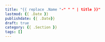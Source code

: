 ```yaml
---
title: "{{ replace .Name "-" " " | title }}"
lastmod: {{ .Date }}
publishdate: {{ .Date}}
draft: true
category: {{ .Section }}
tags: []
---
```


